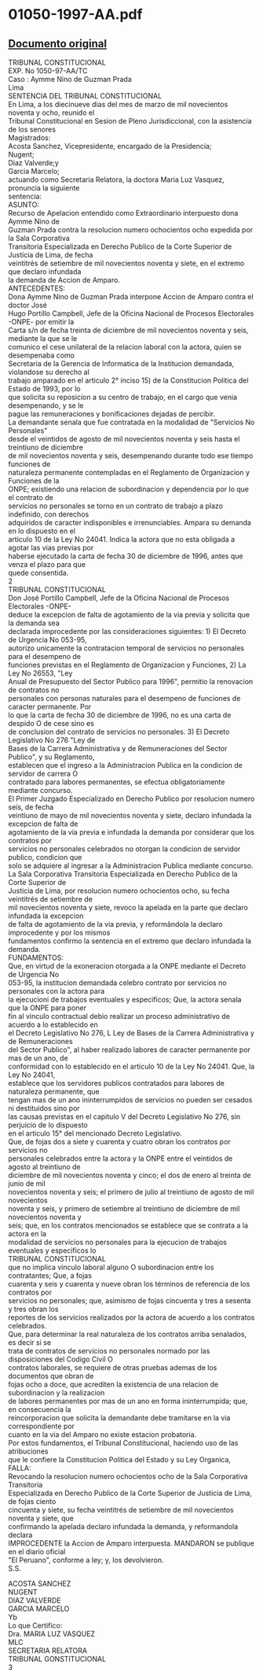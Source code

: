 
01050-1997-AA.pdf
=================
  
[Documento original](https://tc.gob.pe/jurisprudencia/1998/01050-1997-AA.pdf)  
---  
TRIBUNAL CONSTITUCIONAL  
EXP. No 1050-97-AA/TC  
Caso : Aymme Nino de Guzman Prada  
Lima  
SENTENCIA DEL TRIBUNAL CONSTITUCIONAL  
En Lima, a los diecinueve dias del mes de marzo de mil novecientos noventa y ocho, reunido el  
Tribunal Constitucional en Sesion de Pleno Jurisdiccional, con la asistencia de los senores  
Magistrados:  
Acosta Sanchez, Vicepresidente, encargado de la Presidencia;  
Nugent;  
Diaz Valverde;y  
Garcia Marcelo;  
actuando como Secretaria Relatora, la doctora Maria Luz Vasquez, pronuncia la siguiente  
sentencia:  
ASUNTO:  
Recurso de Apelacion entendido como Extraordinario interpuesto dona Aymme Nino de  
Guzman Prada contra la resolucion numero ochocientos ocho expedida por la Sala Corporativa  
Transitoria Especializada en Derecho Publico de la Corte Superior de Justicia de Lima, de fecha  
veintitrés de setiembre de mil novecientos noventa y siete, en el extremo que declaro infundada  
la demanda de Accion de Amparo.  
ANTECEDENTES:  
Dona Aymme Nino de Guzman Prada interpone Accion de Amparo contra el doctor José  
Hugo Portillo Campbell, Jefe de la Oficina Nacional de Procesos Electorales -ONPE- por emitir la  
Carta s/n de fecha treinta de diciembre de mil novecientos noventa y seis, mediante la que se le  
comunico el cese unilateral de la relacion laboral con la actora, quien se desempenaba como  
Secretaria de la Gerencia de Informatica de la Institucion demandada, violandose su derecho al  
trabajo amparado en el articulo 2° inciso 15) de la Constitucion Politica del Estado de 1993, por lo  
que solicita su reposicion a su centro de trabajo, en el cargo que venia desempenando, y se le  
pague las remuneraciones y bonificaciones dejadas de percibir.  
La demandante senala que fue contratada en la modalidad de "Servicios No Personales"  
desde el veintidos de agosto de mil novecientos noventa y seis hasta el treintiuno de diciembre  
de mil novecientos noventa y seis, desempenando durante todo ese tiempo funciones de  
naturaleza permanente contempladas en el Reglamento de Organizacion y Funciones de la  
ONPE; existiendo una relacion de subordinacion y dependencia por lo que el contrato de  
servicios no personales se torno en un contrato de trabajo a plazo indefinido, con derechos  
adquiridos de caracter indisponibles e irrenunciables. Ampara su demanda en lo dispuesto en el  
articulo 10 de la Ley No 24041. Indica la actora que no esta obligada a agotar las vias previas por  
haberse ejecutado la carta de fecha 30 de diciembre de 1996, antes que venza el plazo para que  
quede consentida.  
2  
TRIBUNAL CONSTITUCIONAL  
Don José Portillo Campbell, Jefe de la Oficina Nacional de Procesos Electorales -ONPE-  
deduce la excepcion de falta de agotamiento de la via previa y solicita que la demanda sea  
declarada improcedente por las consideraciones siguientes: 1) El Decreto de Urgencia No 053-95,  
autorizo unicamente la contratacion temporal de servicios no personales para el desempeno de  
funciones previstas en el Reglamento de Organizacion y Funciones, 2) La Ley No 26553, "Ley  
Anual de Presupuesto del Sector Publico para 1996", permitio la renovacion de contratos no  
personales con personas naturales para el desempeno de funciones de caracter permanente. Por  
lo que la carta de fecha 30 de diciembre de 1996, no es una carta de despido O de cese sino es  
de conclusion del contrato de servicios no personales. 3) El Decreto Legislativo No 276 "Ley de  
Bases de la Carrera Administrativa y de Remuneraciones del Sector Publico", y su Reglamento,  
establecen que el ingreso a la Administracion Publica en la condicion de servidor de carrera O  
contratado para labores permanentes, se efectua obligatoriamente mediante concurso.  
El Primer Juzgado Especializado en Derecho Publico por resolucion numero seis, de fecha  
veintiuno de mayo de mil novecientos noventa y siete, declaro infundada la excepcion de falta de  
agotamiento de la via previa e infundada la demanda por considerar que los contratos por  
servicios no personales celebrados no otorgan la condicion de servidor publico, condicion que  
solo se adquiere al ingresar a la Administracion Publica mediante concurso.  
La Sala Corporativa Transitoria Especializada en Derecho Publico de la Corte Superior de  
Justicia de Lima, por resolucion numero ochocientos ocho, su fecha veintitrés de setiembre de  
mil novecientos noventa y siete, revoco la apelada en la parte que declaro infundada la excepcion  
de falta de agotamiento de la via previa, y reformândola la declaro improcedente y por los mismos  
fundamentos confirmo la sentencia en el extremo que declaro infundada la demanda.  
FUNDAMENTOS:  
Que, en virtud de la exoneracion otorgada a la ONPE mediante el Decreto de Urgencia No  
053-95, la institucion demandada celebro contrato por servicios no personales con la actora para  
la ejecucioni de trabajos eventuales y especificos; Que, la actora senala que la ONPE para poner  
fin al vinculo contractual debio realizar un proceso administrativo de acuerdo a lo establecido en  
el Decreto Legislativo No 276, L Ley de Bases de la Carrera Administrativa y de Remuneraciones  
del Sector Publico", al haber realizado labores de caracter permanente por mas de un ano, de  
conformidad con lo establecido en el articulo 10 de la Ley No 24041. Que, la Ley No 24041,  
establece que los servidores publicos contratados para labores de naturaleza permanente, que  
tengan mas de un ano ininterrumpidos de servicios no pueden ser cesados ni destituidos sino por  
las causas previstas en el capitulo V del Decreto Legislativo No 276, sin perjuicio de lo dispuesto  
en el articulo 15° del mencionado Decreto Legislativo.  
Que, de fojas dos a siete y cuarenta y cuatro obran los contratos por servicios no  
personales celebrados entre la actora y la ONPE entre el veintidos de agosto al treintiuno de  
diciembre de mil novecientos noventa y cinco; el dos de enero al treinta de junio de mil  
novecientos noventa y seis; el primero de julio al treintiuno de agosto de mil novecientos  
noventa y seis, y primero de setiembre al treintiuno de diciembre de mil novecientos noventa y  
seis; que, en los contratos mencionados se establece que se contrata a la actora en la  
modalidad de servicios no personales para la ejecucion de trabajos eventuales y especificos lo  
TRIBUNAL CONSTITUCIONAL  
que no implica vinculo laboral alguno O subordinacion entre los contratantes; Que, a fojas  
cuarenta y seis y cuarenta y nueve obran los términos de referencia de los contratos por  
servicios no personales; que, asimismo de fojas cincuenta y tres a sesenta y tres obran los  
reportes de los servicios realizados por la actora de acuerdo a los contratos celebrados.  
Que, para determinar la real naturaleza de los contratos arriba senalados, es decir si se  
trata de contratos de servicios no personales normado por las disposiciones del Codigo Civil O  
contratos laborales, se requiere de otras pruebas ademas de los documentos que obran de  
fojas ocho a doce, que acrediten la existencia de una relacion de subordinacion y la realizacion  
de labores permanentes por mas de un ano en forma ininterrumpida; que, en consecuencia la  
reincorporacion que solicita la demandante debe tramitarse en la via correspondiente por  
cuanto en la via del Amparo no existe estacion probatoria.  
Por estos fundamentos, el Tribunal Constitucional, haciendo uso de las atribuciones  
que le confiere la Constitucion Politica del Estado y su Ley Organica,  
FALLA:  
Revocando la resolucion numero ochocientos ocho de la Sala Corporativa Transitoria  
Especializada en Derecho Publico de la Corte Superior de Justicia de Lima, de fojas ciento  
cincuenta y siete, su fecha veintitrés de setiembre de mil novecientos noventa y siete, que  
confirmando la apelada declaro infundada la demanda, y reformandola declara  
IMPROCEDENTE la Accion de Amparo interpuesta. MANDARON se publique en el diario oficial  
"El Peruano", conforme a ley; y, los devolvieron.  
S.S.  
  
ACOSTA SANCHEZ  
NUGENT  
DIAZ VALVERDE  
GARCIA MARCELO  
Yb  
Lo que Certifico:  
Dra. MARIA LUZ VASQUEZ  
MLC  
SECRETARIA RELATORA  
TRIBUNAL GONSTITUCIONAL  
3